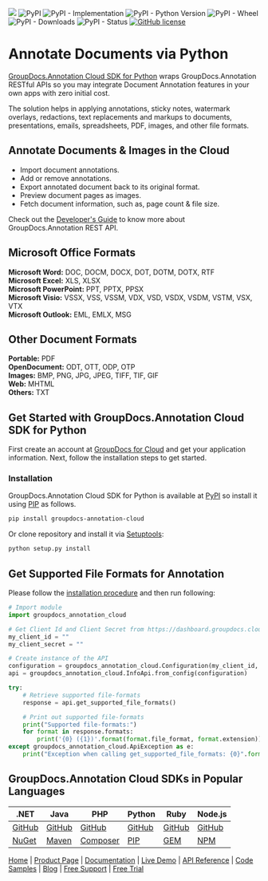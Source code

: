![](https://img.shields.io/badge/api-v2.0-lightgrey) ![PyPI](https://img.shields.io/pypi/v/groupdocs-annotation-cloud) ![PyPI - Implementation](https://img.shields.io/pypi/implementation/groupdocs-annotation-cloud) ![PyPI - Python Version](https://img.shields.io/pypi/pyversions/groupdocs-annotation-cloud) ![PyPI - Wheel](https://img.shields.io/pypi/wheel/groupdocs-annotation-cloud) ![PyPI - Downloads](https://img.shields.io/pypi/dm/groupdocs-annotation-cloud) ![PyPI - Status](https://img.shields.io/pypi/status/groupdocs-annotation-cloud) [![GitHub license](https://img.shields.io/github/license/groupdocs-annotation-cloud/groupdocs-annotation-cloud-python)](https://github.com/groupdocs-annotation-cloud/groupdocs-annotation-cloud-python/blob/master/LICENSE) 

# Annotate Documents via Python

[GroupDocs.Annotation Cloud SDK for Python](https://products.groupdocs.cloud/annotation/python) wraps GroupDocs.Annotation RESTful APIs so you may integrate Document Annotation features in your own apps with zero initial cost.

The solution helps in applying annotations, sticky notes, watermark overlays, redactions, text replacements and markups to documents, presentations, emails, spreadsheets, PDF, images, and other file formats.

## Annotate Documents & Images in the Cloud

- Import document annotations.
- Add or remove annotations.
- Export annotated document back to its original format.
- Preview document pages as images.
- Fetch document information, such as, page count & file size.

Check out the [Developer's Guide](https://docs.groupdocs.cloud/annotation/developer-guide/) to know more about GroupDocs.Annotation REST API.

## Microsoft Office Formats

**Microsoft Word:** DOC, DOCM, DOCX, DOT, DOTM, DOTX, RTF\
**Microsoft Excel:** XLS, XLSX\
**Microsoft PowerPoint:** PPT, PPTX, PPSX\
**Microsoft Visio:** VSSX, VSS, VSSM, VDX, VSD, VSDX, VSDM, VSTM, VSX, VTX\
**Microsoft Outlook:** EML, EMLX, MSG

## Other Document Formats

**Portable:** PDF\
**OpenDocument:** ODT, OTT, ODP, OTP\
**Images:** BMP, PNG, JPG, JPEG, TIFF, TIF, GIF\
**Web:** MHTML\
**Others:** TXT

## Get Started with GroupDocs.Annotation Cloud SDK for Python

First create an account at [GroupDocs for Cloud](https://dashboard.groupdocs.cloud/) and get your application information. Next, follow the installation steps to get started.

### Installation

GroupDocs.Annotation Cloud SDK for Python is available at [PyPI](https://pypi.org/project/groupdocs-annotation-cloud/) so install it using [PIP](https://pypi.org/project/pip/) as follows.

```sh
pip install groupdocs-annotation-cloud
```

Or clone repository and install it via [Setuptools](http://pypi.python.org/pypi/setuptools):

```sh
python setup.py install
```

## Get Supported File Formats for Annotation

Please follow the [installation procedure](#installation) and then run following:

```python
# Import module
import groupdocs_annotation_cloud

# Get Client Id and Client Secret from https://dashboard.groupdocs.cloud
my_client_id = ""
my_client_secret = ""

# Create instance of the API
configuration = groupdocs_annotation_cloud.Configuration(my_client_id, my_client_secret)
api = groupdocs_annotation_cloud.InfoApi.from_config(configuration)

try:
    # Retrieve supported file-formats
    response = api.get_supported_file_formats()

    # Print out supported file-formats
    print("Supported file-formats:")
    for format in response.formats:
        print('{0} ({1})'.format(format.file_format, format.extension))
except groupdocs_annotation_cloud.ApiException as e:
    print("Exception when calling get_supported_file_formats: {0}".format(e.message))
```

## GroupDocs.Annotation Cloud SDKs in Popular Languages

| .NET | Java | PHP | Python | Ruby | Node.js |
|---|---|---|---|---|---|
| [GitHub](https://github.com/groupdocs-annotation-cloud/groupdocs-annotation-cloud-dotnet) | [GitHub](https://github.com/groupdocs-annotation-cloud/groupdocs-annotation-cloud-java) | [GitHub](https://github.com/groupdocs-annotation-cloud/groupdocs-annotation-cloud-php) | [GitHub](https://github.com/groupdocs-annotation-cloud/groupdocs-annotation-cloud-python) | [GitHub](https://github.com/groupdocs-annotation-cloud/groupdocs-annotation-cloud-ruby)  | [GitHub](https://github.com/groupdocs-annotation-cloud/groupdocs-annotation-cloud-node) |
| [NuGet](https://www.nuget.org/packages/GroupDocs.Annotation-Cloud/) | [Maven](https://repository.groupdocs.cloud/webapp/#/artifacts/browse/tree/General/repo/com/groupdocs/groupdocs-annotation-cloud) | [Composer](https://packagist.org/packages/groupdocscloud/groupdocs-annotation-cloud) | [PIP](https://pypi.org/project/groupdocs-annotation-cloud/) | [GEM](https://rubygems.org/gems/groupdocs_annotation_cloud)  | [NPM](https://www.npmjs.com/package/groupdocs-annotation-cloud) | 

[Home](https://www.groupdocs.cloud/) | [Product Page](https://products.groupdocs.cloud/annotation/python) | [Documentation](https://docs.groupdocs.cloud/annotation/) | [Live Demo](https://products.groupdocs.app/annotation/total) | [API Reference](https://apireference.groupdocs.cloud/annotation/) | [Code Samples](https://github.com/groupdocs-annotation-cloud/groupdocs-annotation-cloud-python-samples) | [Blog](https://blog.groupdocs.cloud/category/annotation/) | [Free Support](https://forum.groupdocs.cloud/c/annotation) | [Free Trial](https://dashboard.groupdocs.cloud)
